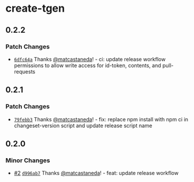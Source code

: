 # create-tgen

## 0.2.2

### Patch Changes

- [`6dfc64a`](https://github.com/matcastaneda/create-tgen/commit/6dfc64a1a98f773f09af4a9c425959a2cf62275e) Thanks [@matcastaneda](https://github.com/matcastaneda)! - ci: update release workflow permissions to allow write access for id-token, contents, and pull-requests

## 0.2.1

### Patch Changes

- [`79febb3`](https://github.com/matcastaneda/create-tgen/commit/79febb3673763f989dd28473fc8e0703850a17db) Thanks [@matcastaneda](https://github.com/matcastaneda)! - fix: replace npm install with npm ci in changeset-version script and update release script name

## 0.2.0

### Minor Changes

- [#2](https://github.com/matcastaneda/create-tgen/pull/2) [`d996ab7`](https://github.com/matcastaneda/create-tgen/commit/d996ab76f115e4710f63c44bb8793ae3e3a47cbf) Thanks [@matcastaneda](https://github.com/matcastaneda)! - feat: update release workflow

